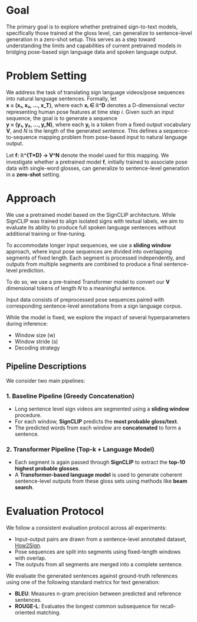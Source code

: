 # Goal

The primary goal is to explore whether pretrained sign-to-text models, specifically those trained at the gloss level, can generalize to sentence-level generation in a zero-shot setup. This serves as a step toward understanding the limits and capabilities of current pretrained models in bridging pose-based sign language data and spoken language output.

# Problem Setting


We address the task of translating sign language videos/pose sequences into natural language sentences. Formally, let  
**x = ⟨x₁, x₂, ..., x_T⟩**,
where each **xᵢ ∈ ℝ^D** denotes a D-dimensional vector representing human pose features at time step *i*. Given such an input sequence, the goal is to generate a sequence  
**y = ⟨y₁, y₂, ..., y_N⟩**,
where each **yⱼ** is a token from a fixed output vocabulary **V**, and *N* is the length of the generated sentence. This defines a sequence-to-sequence mapping problem from pose-based input to natural language output.

Let **f: ℝ^{T×D} → V^N** denote the model used for this mapping. We investigate whether a pretrained model **f**, initially trained to associate pose data with single-word glosses, can generalize to sentence-level generation in a **zero-shot** setting.

# Approach

We use a pretrained model based on the SignCLIP architecture. While SignCLIP was trained to align isolated signs with textual labels, we aim to evaluate its ability to produce full spoken language sentences without additional training or fine-tuning.

To accommodate longer input sequences, we use a **sliding window** approach, where input pose sequences are divided into overlapping segments of fixed length. Each segment is processed independently, and outputs from multiple segments are combined to produce a final sentence-level prediction.

To do so, we use a pre-trained Transformer model to convert our **V** dimensional tokens of length *N* to a meaningful sentence.

Input data consists of preprocessed pose sequences paired with corresponding sentence-level annotations from a sign language corpus.

While the model is fixed, we explore the impact of several hyperparameters during inference:
- Window size (w)
- Window stride (s)
- Decoding strategy

## Pipeline Descriptions

We consider two main pipelines:

### 1. Baseline Pipeline (Greedy Concatenation)

- Long sentence level sign videos are segmented using a **sliding window** procedure.
- For each window, **SignCLIP** predicts the **most probable gloss/text**.
- The predicted words from each window are **concatenated** to form a sentence.

### 2. Transformer Pipeline (Top-k + Language Model)

- Each segment is again passed through **SignCLIP** to extract the **top-10 highest probable glosses**.
- A **Transformer-based language model** is used to generate coherent sentence-level outputs from these gloss sets using methods like **beam search**.

# Evaluation Protocol

We follow a consistent evaluation protocol across all experiments:

- Input-output pairs are drawn from a sentence-level annotated dataset, [How2Sign](https://how2sign.github.io/).
- Pose sequences are split into segments using fixed-length windows with overlap.
- The outputs from all segments are merged into a complete sentence.

We evaluate the generated sentences against ground-truth references using one of the following standard metrics for text generation:

- **BLEU**: Measures n-gram precision between predicted and reference sentences.
- **ROUGE-L**: Evaluates the longest common subsequence for recall-oriented matching.

